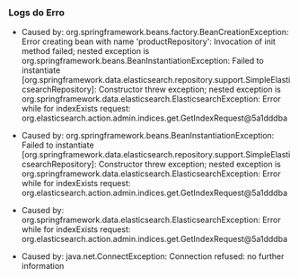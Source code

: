 ### Logs do Erro

- Caused by: org.springframework.beans.factory.BeanCreationException: Error creating bean with name 'productRepository': Invocation of init method failed; nested exception is org.springframework.beans.BeanInstantiationException: Failed to instantiate [org.springframework.data.elasticsearch.repository.support.SimpleElasticsearchRepository]: Constructor threw exception; nested exception is org.springframework.data.elasticsearch.ElasticsearchException: Error while for indexExists request: org.elasticsearch.action.admin.indices.get.GetIndexRequest@5a1dddba

- Caused by: org.springframework.beans.BeanInstantiationException: Failed to instantiate [org.springframework.data.elasticsearch.repository.support.SimpleElasticsearchRepository]: Constructor threw exception; nested exception is org.springframework.data.elasticsearch.ElasticsearchException: Error while for indexExists request: org.elasticsearch.action.admin.indices.get.GetIndexRequest@5a1dddba

- Caused by: org.springframework.data.elasticsearch.ElasticsearchException: Error while for indexExists request: org.elasticsearch.action.admin.indices.get.GetIndexRequest@5a1dddba

- Caused by: java.net.ConnectException: Connection refused: no further information


